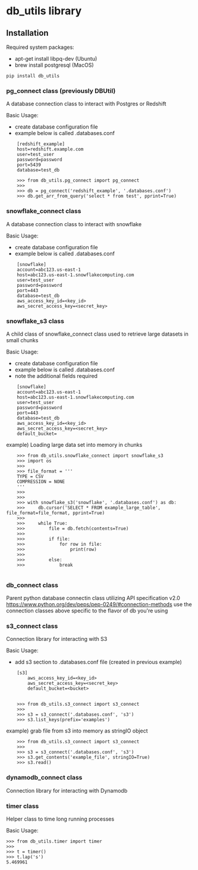 # db_utils library

## Installation

Required system packages:
 * apt-get install libpq-dev (Ubuntu)
 * brew install postgresql (MacOS)

```
pip install db_utils
```

### pg_connect class (previously DBUtil)
A database connection class to interact with  Postgres or Redshift

Basic Usage:
 * create database configuration file
 * example below is called .databases.conf

```
    [redshift_example]
    host=redshift.example.com
    user=test_user
    password=password
    port=5439
    database=test_db

    >>> from db_utils.pg_connect import pg_connect
    >>>
    >>> db = pg_connect('redshift_example', '.databases.conf')
    >>> db.get_arr_from_query('select * from test', pprint=True)
```


### snowflake_connect class
A database connection class to interact with snowflake

Basic Usage:
 * create database configuration file
 * example below is called .databases.conf

```
    [snowflake]
    account=abc123.us-east-1
    host=abc123.us-east-1.snowflakecomputing.com
    user=test_user
    password=password
    port=443
    database=test_db
    aws_access_key_id=<key_id>
    aws_secret_access_key=<secret_key>
```

### snowflake_s3 class
A child class of snowflake_connect class used to retrieve large datasets in small chunks

Basic Usage:
 * create database configuration file
 * example below is called .databases.conf
 * note the additional fields required

```
    [snowflake]
    account=abc123.us-east-1
    host=abc123.us-east-1.snowflakecomputing.com
    user=test_user
    password=password
    port=443
    database=test_db
    aws_access_key_id=<key_id>
    aws_secret_access_key=<secret_key>
    default_bucket=
```

example) Loading large data set into memory in chunks
```
    >>> from db_utils.snowflake_connect import snowflake_s3
    >>> import os
    >>>
    >>> file_format = '''
    TYPE = CSV
    COMPRESSION = NONE
    '''
    >>>
    >>>
    >>> with snowflake_s3('snowflake', '.databases.conf') as db:
    >>>     db.cursor('SELECT * FROM example_large_table', file_format=file_format, pprint=True)
    >>>
    >>>     while True:
    >>>         file = db.fetch(contents=True)
    >>>
    >>>         if file:
    >>>             for row in file:
    >>>                 print(row)
    >>>
    >>>         else:
    >>>             break


```


### db_connect class
Parent python database connectin class utilizing
API specification v2.0 https://www.python.org/dev/peps/pep-0249/#connection-methods
use the connection classes above specific to the flavor of db you're using


### s3_connect class
Connection library for interacting with S3

Basic Usage:
 * add s3 section to .databases.conf file (created in previous example)

```
    [s3]
        aws_access_key_id=<key_id>
        aws_secret_access_key=<secret_key>
        default_bucket=<bucket>


    >>> from db_utils.s3_connect import s3_connect
    >>>
    >>> s3 = s3_connect('.databases.conf', 's3')
    >>> s3.list_keys(prefix='examples')

```

example) grab file from s3 into memory as stringIO object
```
    >>> from db_utils.s3_connect import s3_connect
    >>>
    >>> s3 = s3_connect('.databases.conf', 's3')
    >>> s3.get_contents('example_file', stringIO=True)
    >>> s3.read()

```


### dynamodb_connect class
Connection library for interacting with Dynamodb


### timer class
Helper class to time long running processes

Basic Usage:

```
>>> from db_utils.timer import timer
>>>
>>> t = timer()
>>> t.lap('s')
5.469961
```
